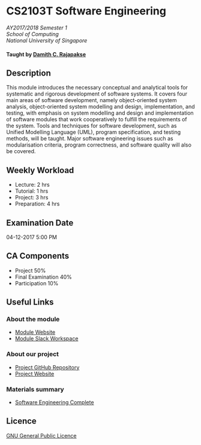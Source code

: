 # CS2103T Software Engineering

_AY2017/2018 Semester 1_<br>
_School of Computing_<br>
_National University of Singapore_

#### Taught by [Damith C. Rajapakse](www.comp.nus.edu.sg/~damithch/)

## Description
This module introduces the necessary conceptual and analytical tools for systematic and rigorous development of software systems. It covers four main areas of software development, namely object-oriented system analysis, object-oriented system modelling and design, implementation, and testing, with emphasis on system modelling and design and implementation of software modules that work cooperatively to fulfill the requirements of the system. Tools and techniques for software development, such as Unified Modelling Language (UML), program specification, and testing methods, will be taught. Major software engineering issues such as modularisation criteria, program correctness, and software quality will also be covered.

## Weekly Workload
- Lecture: 2 hrs
- Tutorial: 1 hrs
- Project: 3 hrs
- Preparation: 4 hrs

## Examination Date
04-12-2017 5:00 PM

## CA Components
- Project 50%
- Final Examination 40%
- Participation 10%

## Useful Links

### About the module
- [Module Website](https://nus-cs2103.github.io/website/)
- [Module Slack Workspace](https://nus-cs2103.slack.com/)

### About our project
- [Project GitHub Repository](https://github.com/CS2103AUG2017-T09-B3/main)
- [Project Website](https://cs2103aug2017-t09-b3.github.io/main/)

### Materials summary
- [Software Engineering Complete](Software-Engineering-Complete.md)

## Licence
[GNU General Public Licence](LICENSE)
